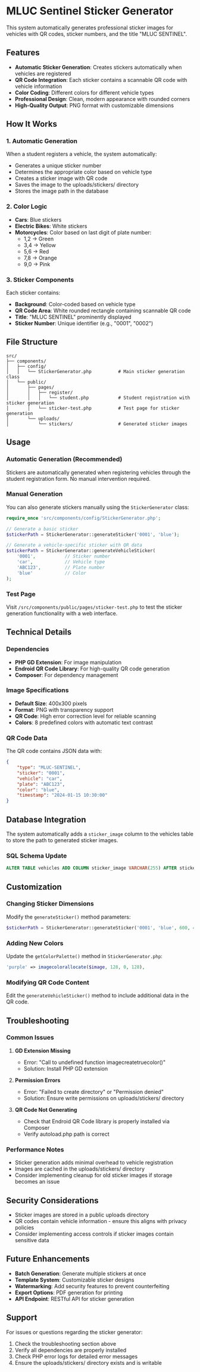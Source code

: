 # MLUC Sentinel Sticker Generator

This system automatically generates professional sticker images for vehicles with QR codes, sticker numbers, and the title "MLUC SENTINEL".

## Features

- **Automatic Sticker Generation**: Creates stickers automatically when vehicles are registered
- **QR Code Integration**: Each sticker contains a scannable QR code with vehicle information
- **Color Coding**: Different colors for different vehicle types
- **Professional Design**: Clean, modern appearance with rounded corners
- **High-Quality Output**: PNG format with customizable dimensions

## How It Works

### 1. Automatic Generation
When a student registers a vehicle, the system automatically:
- Generates a unique sticker number
- Determines the appropriate color based on vehicle type
- Creates a sticker image with QR code
- Saves the image to the uploads/stickers/ directory
- Stores the image path in the database

### 2. Color Logic
- **Cars**: Blue stickers
- **Electric Bikes**: White stickers  
- **Motorcycles**: Color based on last digit of plate number:
  - 1,2 → Green
  - 3,4 → Yellow
  - 5,6 → Red
  - 7,8 → Orange
  - 9,0 → Pink

### 3. Sticker Components
Each sticker contains:
- **Background**: Color-coded based on vehicle type
- **QR Code Area**: White rounded rectangle containing scannable QR code
- **Title**: "MLUC SENTINEL" prominently displayed
- **Sticker Number**: Unique identifier (e.g., "0001", "0002")

## File Structure

```
src/
├── components/
│   ├── config/
│   │   └── StickerGenerator.php          # Main sticker generation class
│   └── public/
│       ├── pages/
│       │   ├── register/
│       │   │   └── student.php           # Student registration with sticker generation
│       │   └── sticker-test.php          # Test page for sticker generation
│       └── uploads/
│           └── stickers/                 # Generated sticker images
```

## Usage

### Automatic Generation (Recommended)
Stickers are automatically generated when registering vehicles through the student registration form. No manual intervention required.

### Manual Generation
You can also generate stickers manually using the `StickerGenerator` class:

```php
require_once 'src/components/config/StickerGenerator.php';

// Generate a basic sticker
$stickerPath = StickerGenerator::generateSticker('0001', 'blue');

// Generate a vehicle-specific sticker with QR data
$stickerPath = StickerGenerator::generateVehicleSticker(
    '0001',           // Sticker number
    'car',            // Vehicle type
    'ABC123',         // Plate number
    'blue'            // Color
);
```

### Test Page
Visit `/src/components/public/pages/sticker-test.php` to test the sticker generation functionality with a web interface.

## Technical Details

### Dependencies
- **PHP GD Extension**: For image manipulation
- **Endroid QR Code Library**: For high-quality QR code generation
- **Composer**: For dependency management

### Image Specifications
- **Default Size**: 400x300 pixels
- **Format**: PNG with transparency support
- **QR Code**: High error correction level for reliable scanning
- **Colors**: 8 predefined colors with automatic text contrast

### QR Code Data
The QR code contains JSON data with:
```json
{
    "type": "MLUC-SENTINEL",
    "sticker": "0001",
    "vehicle": "car",
    "plate": "ABC123",
    "color": "blue",
    "timestamp": "2024-01-15 10:30:00"
}
```

## Database Integration

The system automatically adds a `sticker_image` column to the vehicles table to store the path to generated sticker images.

### SQL Schema Update
```sql
ALTER TABLE vehicles ADD COLUMN sticker_image VARCHAR(255) AFTER sticker_number;
```

## Customization

### Changing Sticker Dimensions
Modify the `generateSticker()` method parameters:
```php
$stickerPath = StickerGenerator::generateSticker('0001', 'blue', 600, 450);
```

### Adding New Colors
Update the `getColorPalette()` method in `StickerGenerator.php`:
```php
'purple' => imagecolorallocate($image, 128, 0, 128),
```

### Modifying QR Code Content
Edit the `generateVehicleSticker()` method to include additional data in the QR code.

## Troubleshooting

### Common Issues

1. **GD Extension Missing**
   - Error: "Call to undefined function imagecreatetruecolor()"
   - Solution: Install PHP GD extension

2. **Permission Errors**
   - Error: "Failed to create directory" or "Permission denied"
   - Solution: Ensure write permissions on uploads/stickers/ directory

3. **QR Code Not Generating**
   - Check that Endroid QR Code library is properly installed via Composer
   - Verify autoload.php path is correct

### Performance Notes
- Sticker generation adds minimal overhead to vehicle registration
- Images are cached in the uploads/stickers/ directory
- Consider implementing cleanup for old sticker images if storage becomes an issue

## Security Considerations

- Sticker images are stored in a public uploads directory
- QR codes contain vehicle information - ensure this aligns with privacy policies
- Consider implementing access controls if sticker images contain sensitive data

## Future Enhancements

- **Batch Generation**: Generate multiple stickers at once
- **Template System**: Customizable sticker designs
- **Watermarking**: Add security features to prevent counterfeiting
- **Export Options**: PDF generation for printing
- **API Endpoint**: RESTful API for sticker generation

## Support

For issues or questions regarding the sticker generator:
1. Check the troubleshooting section above
2. Verify all dependencies are properly installed
3. Check PHP error logs for detailed error messages
4. Ensure the uploads/stickers/ directory exists and is writable

